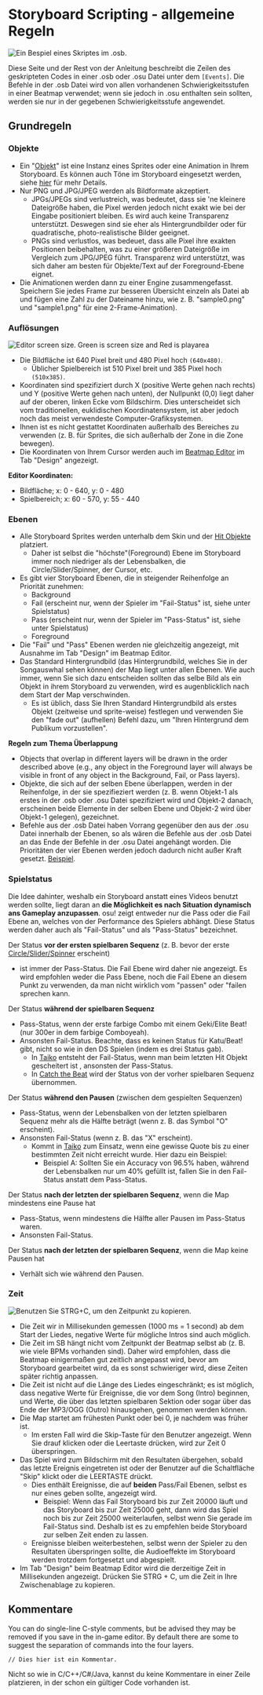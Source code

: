 # Storyboard Scripting - allgemeine Regeln

![Ein Bespiel eines Skriptes im .osb.](img/SBS_Base.jpg "Ein Bespiel eines Skriptes im .osb.")

  Diese Seite und der Rest von der Anleitung beschreibt die Zeilen des geskripteten Codes in einer .osb oder .osu Datei unter dem `[Events]`. Die Befehle in der .osb Datei wird von allen vorhandenen Schwierigkeitsstufen in einer Beatmap verwendet; wenn sie jedoch in .osu enthalten sein sollten, werden sie nur in der gegebenen Schwierigkeitsstufe angewendet.

## Grundregeln

### Objekte

- Ein "[Objekt](/wiki/Storyboard/Scripting/Objects)" ist eine Instanz eines Sprites oder eine Animation in Ihrem Storyboard. Es können auch Töne im Storyboard eingesetzt werden, siehe [hier](/wiki/Storyboard/Scripting/Audio) für mehr Details.
- Nur PNG und JPG/JPEG werden als Bildformate akzeptiert.
  - JPGs/JPEGs sind verlustreich, was bedeutet, dass sie 'ne kleinere Dateigröße haben, die Pixel werden jedoch nicht exakt wie bei der Eingabe positioniert bleiben. Es wird auch keine Transparenz unterstützt. Deswegen sind sie eher als Hintergrundbilder oder für quadratische, photo-realistische Bilder geeignet.
  - PNGs sind verlustlos, was bedeuet, dass alle Pixel ihre exakten Positionen beibehalten, was zu einer größeren Dateigröße im Vergleich zum JPG/JPEG führt. Transparenz wird unterstützt, was sich daher am besten für Objekte/Text auf der Foreground-Ebene eignet.
- Die Animationen werden dann zu einer Engine zusammengefasst. Speichern Sie jedes Frame zur besseren Übersicht einzeln als Datei ab und fügen eine Zahl zu der Dateiname hinzu, wie z. B. "sample0.png" und "sample1.png" für eine 2-Frame-Animation).

### Auflösungen

![Editor screen size. Green is screen size and Red is playarea](img/SBS_SS.jpg "Editor screen size. Green is screen size and Red is playarea")

- Die Bildfläche ist 640 Pixel breit und 480 Pixel hoch `(640x480)`.
  - Üblicher Spielbereich ist 510 Pixel breit und 385 Pixel hoch `(510x385)`.
- Koordinaten sind spezifiziert durch X (positive Werte gehen nach rechts) und Y (positive Werte gehen nach unten), der Nullpunkt (0,0) liegt daher auf der oberen, linken Ecke vom Bildschirm. Dies unterscheidet sich vom traditionellen, euklidischen Koordinatensystem, ist aber jedoch noch das meist verwendeste Computer-Grafiksystemen.
- Ihnen ist es nicht gestattet Koordinaten außerhalb des Bereiches zu verwenden (z. B. für Sprites, die sich außerhalb der Zone in die Zone bewegen).
- Die Koordinaten von Ihrem Cursor werden auch im [Beatmap Editor](/wiki/Client/Beatmap_editor) im Tab "Design" angezeigt.

**Editor Koordinaten:**

- Bildfläche; x: 0 - 640, y: 0 - 480
- Spielbereich; x: 60 - 570, y: 55 - 440

### Ebenen

- Alle Storyboard Sprites werden unterhalb dem Skin und der [Hit Objekte](/wiki/Hit_object) platziert.
  - Daher ist selbst die "höchste"(Foreground) Ebene im Storyboard immer noch niedriger als der Lebensbalken, die Circle/Slider/Spinner, der Cursor, etc.
- Es gibt vier Storyboard Ebenen, die in steigender Reihenfolge an Priorität zunehmen:
  - Background
  - Fail (erscheint nur, wenn der Spieler im "Fail-Status" ist, siehe unter Spielstatus)
  - Pass (erscheint nur, wenn der Spieler im "Pass-Status" ist, siehe unter Spielstatus)
  - Foreground
- Die "Fail" und "Pass" Ebenen werden nie gleichzeitig angezeigt, mit Ausnahme im Tab "Design" im Beatmap Editor.
- Das Standard Hintergrundbild (das Hintergrundbild, welches Sie in der Songauswhal sehen können) der Map liegt unter allen Ebenen. Wie auch immer, wenn Sie sich dazu entscheiden sollten das selbe Bild als ein Objekt in ihrem Storyboard zu verwenden, wird es augenblicklich nach dem Start der Map verschwinden.
  - Es ist üblich, dass Sie Ihren Standard Hintergrundbild als erstes Objekt (zeitweise und sprite-weise) festlegen und verwenden Sie den "fade out" (aufhellen) Befehl dazu, um "Ihren Hintergrund dem Publikum vorzustellen".

**Regeln zum Thema Überlappung**

- Objects that overlap in different layers will be drawn in the order described above (e.g., any object in the Foreground layer will always be visible in front of any object in the Background, Fail, or Pass layers).
- Objekte, die sich auf der selben Ebene überlappen, werden in der Reihenfolge, in der sie spezifieziert werden (z. B. wenn Objekt-1 als erstes in der .osb oder .osu Datei spezifiziert wird und Objekt-2 danach, erscheinen beide Elemente in der selben Ebene und Objekt-2 wird über Objekt-1 gelegen), gezeichnet.
- Befehle aus der .osb Datei haben Vorrang gegenüber den aus der .osu Datei innerhalb der Ebenen, so als wären die Befehle aus der .osb Datei an das Ende der Befehle in der .osu Datei angehängt worden. Die Prioritäten der vier Ebenen werden jedoch dadurch nicht außer Kraft gesetzt. [Beispiel](https://osu.ppy.sh/community/forums/topics/1869?start=469997).

### Spielstatus

Die Idee dahinter, weshalb ein Storyboard anstatt eines Videos benutzt werden sollte, liegt daran an **die Möglichkeit es nach Situation dynamisch ans Gameplay anzupassen**. osu! zeigt entweder nur die Pass oder die Fail Ebene an, welches von der Performance des Spielers abhängt. Diese Status werden daher auch als "Fail-Status" und als "Pass-Status" bezeichnet.

Der Status **vor der ersten spielbaren Sequenz** (z. B. bevor der erste [Circle/Slider/Spinner](/wiki/Hit_object) erscheint)

- ist immer der Pass-Status. Die Fail Ebene wird daher nie angezeigt. Es wird empfohlen weder die Pass Ebene, noch die Fail Ebene an diesem Punkt zu verwenden, da man nicht wirklich vom "passen" oder "failen sprechen kann.

Der Status **während der spielbaren Sequenz**

- Pass-Status, wenn der erste farbige Combo mit einem Geki/Elite Beat! (nur 300er in dem farbige Comboyeah).
- Ansonsten Fail-Status. Beachte, dass es keinen Status für Katu/Beat! gibt, nicht so wie in den DS Spielen (indem es drei Status gab).
  - In [Taiko](/wiki/Game_mode/osu!taiko) entsteht der Fail-Status, wenn man beim letzten Hit Objekt gescheitert ist , ansonsten der Pass-Status.
  - In [Catch the Beat](/wiki/Game_mode/osu!catch) wird der Status von der vorher spielbaren Sequenz übernommen.

Der Status **während den Pausen** (zwischen dem gespielten Sequenzen)

- Pass-Status, wenn der Lebensbalken von der letzten spielbaren Sequenz mehr als die Hälfte beträgt (wenn z. B. das Symbol "O" erscheint).
- Ansonsten Fail-Status (wenn z. B. das "X" erscheint).
  - Kommt in [Taiko](/wiki/Game_mode/osu!taiko) zum Einsatz, wenn eine gewisse Quote bis zu einer bestimmten Zeit nicht erreicht wurde. Hier dazu ein Beispiel:
    - Beispiel A: Sollten Sie ein Accuracy von 96.5% haben, während der Lebensbalken nur um 40% gefüllt ist, fallen Sie in den Fail-Status anstatt dem Pass-Status.

Der Status **nach der letzten der spielbaren Sequenz**, wenn die Map mindestens eine Pause hat

- Pass-Status, wenn mindestens die Hälfte aller Pausen im Pass-Status waren.
- Ansonsten Fail-Status.

Der Status **nach der letzten der spielbaren Sequenz**, wenn die Map keine Pausen hat

- Verhält sich wie während den Pausen.

### Zeit

![Benutzen Sie STRG+C, um den Zeitpunkt zu kopieren.](img/SBS_Time.jpg "Benutzen Sie STRG+C, um den Zeitpunkt zu kopieren.")

- Die Zeit wir in Millisekunden gemessen (1000 ms = 1 second) ab dem Start der Liedes, negative Werte für mögliche Intros sind auch möglich.
- Die Zeit im SB hängt nicht vom Zeitpunkt der Beatmap selbst ab (z. B. wie viele BPMs vorhanden sind). Daher wird empfohlen, dass die Beatmap einigermaßen gut zeitlich angepasst wird, bevor am Storyboard gearbeitet wird, da es sonst schwieriger wird, diese Zeiten später richtig anpassen.
- Die Zeit ist nicht auf die Länge des Liedes eingeschränkt; es ist möglich, dass negative Werte für Ereignisse, die vor dem Song (Intro) beginnen, und Werte, die über das letzten spielbaren Sektion oder sogar über das Ende der MP3/OGG (Outro) hinausgehen, genommen werden können.
- Die Map startet am frühesten Punkt oder bei 0, je nachdem was früher ist.
  - Im ersten Fall wird die Skip-Taste für den Benutzer angezeigt. Wenn Sie drauf klicken oder die Leertaste drücken, wird zur Zeit 0 überspringen.
- Das Spiel wird zum Bildschirm mit den Resultaten übergehen, sobald das letzte Ereignis eingetreten ist oder der Benutzer auf die Schaltfläche "Skip" klickt oder die LEERTASTE drückt.
  - Dies enthält Ereignisse, die auf **beiden** Pass/Fail Ebenen, selbst es nur eines geben sollte, angezeigt wird.
    - Beispiel: Wenn das Fail Storyboard bis zur Zeit 20000 läuft und das Storyboard bis zur Zeit 25000 geht, dann wird das Spiel noch bis zur Zeit 25000 weiterlaufen, selbst wenn Sie gerade im Fail-Status sind. Deshalb ist es zu empfehlen beide Storyboard zur selben Zeit enden zu lassen.
  - Ereignisse bleiben weiterbestehen, selbst wenn der Spieler zu den Resultaten überspringen sollte, die Audioeffekte im Storyboard werden trotzdem fortgesetzt und abgespielt.
- Im Tab "Design" beim Beatmap Editor wird die derzeitige Zeit in Millisekunden angezeigt. Drücken Sie STRG + C, um die Zeit in Ihre Zwischenablage zu kopieren.

## Kommentare

You can do single-line C-style comments, but be advised they may be removed if you save in the in-game editor. By default there are some to suggest the separation of commands into the four layers.

`// Dies hier ist ein Kommentar.`

Nicht so wie in C/C++/C#/Java, kannst du keine Kommentare in einer Zeile platzieren, in der schon ein gültiger Code vorhanden ist.
